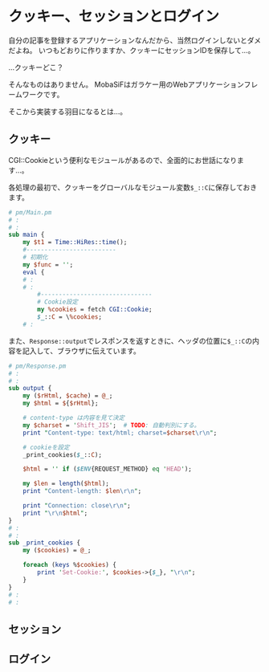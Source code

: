 # クッキー、セッションとログイン

自分の記事を登録するアプリケーションなんだから、当然ログインしないとダメだよね。
いつもどおりに作りますか、クッキーにセッションIDを保存して…。

…クッキーどこ？

そんなものはありません。
MobaSiFはガラケー用のWebアプリケーションフレームワークです。

そこから実装する羽目になるとは…。

## クッキー

CGI::Cookieという便利なモジュールがあるので、全面的にお世話になります…。

各処理の最初で、クッキーをグローバルなモジュール変数`$_::C`に保存しておきます。

```perl
# pm/Main.pm
# :
# :
sub main {
	my $t1 = Time::HiRes::time();
	#-------------------------
	# 初期化
	my $func = '';
	eval {
    # :
    # :
		#-------------------------------
		# Cookie設定
		my %cookies = fetch CGI::Cookie;
		$_::C = \%cookies;
    # :
```

また、`Response::output`でレスポンスを返すときに、ヘッダの位置に`$_::C`の内容を記入して、ブラウザに伝えています。

```perl
# pm/Response.pm
# :
# :
sub output {
	my ($rHtml, $cache) = @_;
	my $html = ${$rHtml};

	# content-type は内容を見て決定
	my $charset = 'Shift_JIS';  # TODO: 自動判別にする。
	print "Content-type: text/html; charset=$charset\r\n";

	# cookieを設定
	_print_cookies($_::C);

	$html = '' if ($ENV{REQUEST_METHOD} eq 'HEAD');

	my $len = length($html);
	print "Content-length: $len\r\n";

	print "Connection: close\r\n";
	print "\r\n$html";
}
# :
# :
sub _print_cookies {
	my ($cookies) = @_;

	foreach (keys %$cookies) {
		print 'Set-Cookie:', $cookies->{$_}, "\r\n";
	}
}
# :
# :
```

## セッション

## ログイン
